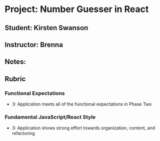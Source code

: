 # Project: Number Guesser in React
## Student: Kirsten Swanson
## Instructor: Brenna
## Notes:

## Rubric

### Functional Expectations

- 3: Application meets all of the functional expectations in Phase Two

### Fundamental JavaScript/React Style

- 3: Application shows strong effort towards organization, content, and refactoring
